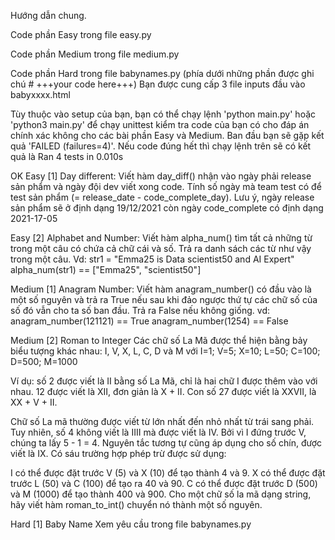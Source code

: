 Hướng dẫn chung.


Code phần Easy trong file easy.py

Code phần Medium trong file medium.py

Code phần Hard trong file babynames.py (phía dưới những phần được ghi chú # +++your code here+++) Bạn được cung cấp 3 file inputs đầu vào babyxxxx.html

Tùy thuộc vào setup của bạn, bạn có thể chạy lệnh 'python main.py' hoặc 'python3 main.py' để chạy unittest kiểm tra code của bạn có cho đáp án chính xác không cho các bài phần Easy và Medium. Ban đầu bạn sẽ gặp kết quả 'FAILED (failures=4)'. Nếu code đúng hết thì chạy lệnh trên sẽ có kết quả là
Ran 4 tests in 0.010s

OK
Easy [1] Day different:
Viết hàm day_diff() nhận vào ngày phải release sản phẩm và ngày đội dev viết xong code. Tính số ngày mà team test có để test sản phẩm (= release_date - code_complete_day). Lưu ý, ngày release sản phẩm sẽ ở định dạng 19/12/2021 còn ngày code_complete có định dạng 2021-17-05

Easy [2] Alphabet and Number:
Viết hàm alpha_num() tìm tất cả những từ trong một câu có chứa cả chữ cái và số. Trả ra danh sách các từ như vậy trong một câu. Vd: str1 = "Emma25 is Data scientist50 and AI Expert" alpha_num(str1) == ["Emma25", "scientist50"]

Medium [1] Anagram Number:
Viết hàm anagram_number() có đầu vào là một số nguyên và trả ra True nếu sau khi đảo ngược thứ tự các chữ số của số đó vẫn cho ta số ban đầu. Trả ra False nếu không giống. vd: anagram_number(121121) == True anagram_number(1254) == False

Medium [2] Roman to Integer
Các chữ số La Mã được thể hiện bằng bảy biểu tượng khác nhau: I, V, X, L, C, D và M với I=1; V=5; X=10; L=50; C=100; D=500; M=1000

Ví dụ: số 2 được viết là II bằng số La Mã, chỉ là hai chữ I được thêm vào với nhau. 12 được viết là XII, đơn giản là X + II. Con số 27 được viết là XXVII, là XX + V + II.

Chữ số La mã thường được viết từ lớn nhất đến nhỏ nhất từ trái sang phải. Tuy nhiên, số 4 không viết là IIII mà được viết là IV. Bởi vì I đứng trước V, chúng ta lấy 5 - 1 = 4. Nguyên tắc tương tự cũng áp dụng cho số chín, được viết là IX. Có sáu trường hợp phép trừ được sử dụng:

I có thể được đặt trước V (5) và X (10) để tạo thành 4 và 9. X có thể được đặt trước L (50) và C (100) để tạo ra 40 và 90. C có thể được đặt trước D (500) và M (1000) để tạo thành 400 và 900. Cho một chữ số la mã dạng string, hãy viết hàm roman_to_int() chuyển nó thành một số nguyên.

Hard [1] Baby Name
Xem yêu cầu trong file babynames.py
